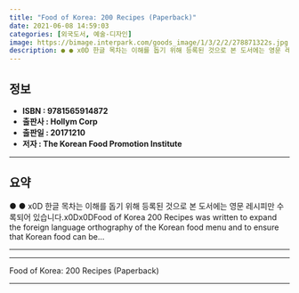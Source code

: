 ```yaml
---
title: "Food of Korea: 200 Recipes (Paperback)"
date: 2021-06-08 14:59:03
categories: [외국도서, 예술-디자인]
image: https://bimage.interpark.com/goods_image/1/3/2/2/278871322s.jpg
description: ● ● x0D 한글 목차는 이해를 돕기 위해 등록된 것으로 본 도서에는 영문 레시피만 수록되어 있습니다.x0Dx0DFood of Korea 200 Recipes was written to expand the foreign language orthography of the Korean
---
```


## **정보**

- **ISBN : 9781565914872**
- **출판사 : Hollym Corp**
- **출판일 : 20171210**
- **저자 : The Korean Food Promotion Institute**

------



## **요약**

●  ●  x0D 한글 목차는 이해를 돕기 위해 등록된 것으로 본 도서에는 영문 레시피만 수록되어 있습니다.x0Dx0DFood of Korea 200 Recipes was written to expand the foreign language orthography of the Korean food menu and to ensure that Korean food can be... 

------



------


Food of Korea: 200 Recipes (Paperback) 

------


